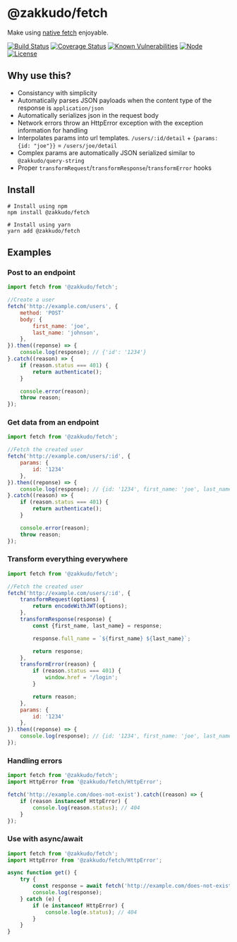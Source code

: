 # @zakkudo/fetch

Make using [native fetch](https://developer.mozilla.org/en-US/docs/Web/API/Fetch_API/Using_Fetch) enjoyable.

[![Build Status](https://travis-ci.org/zakkudo/fetch.svg?branch=master)](https://travis-ci.org/zakkudo/fetch)
[![Coverage Status](https://coveralls.io/repos/github/zakkudo/fetch/badge.svg?branch=master)](https://coveralls.io/github/zakkudo/fetch?branch=master)
[![Known Vulnerabilities](https://snyk.io/test/github/zakkudo/fetch/badge.svg)](https://snyk.io/test/github/zakkudo/fetch)
[![Node](https://img.shields.io/node/v/@zakkudo/fetch.svg)](https://nodejs.org/)
[![License](https://img.shields.io/npm/l/@zakkudo/fetch.svg)](https://opensource.org/licenses/BSD-3-Clause)

## Why use this?

- Consistancy with simplicity
- Automatically parses JSON payloads when the content type of the response is `application/json`
- Automatically serializes json in the request body
- Network errors throw an HttpError exception with the exception information for handling
- Interpolates params into url templates. `/users/:id/detail` + `{params: {id: "joe"}}` = `/users/joe/detail`
- Complex params are automatically JSON serialized similar to `@zakkudo/query-string`
- Proper `transformRequest`/`transformResponse`/`transformError` hooks

## Install

``` console
# Install using npm
npm install @zakkudo/fetch
```

``` console
# Install using yarn
yarn add @zakkudo/fetch
```

## Examples

### Post to an endpoint
``` javascript
import fetch from '@zakkudo/fetch';

//Create a user
fetch('http://example.com/users', {
    method: 'POST'
    body: {
        first_name: 'joe',
        last_name: 'johnson',
    },
}).then((reponse) => {
    console.log(response); // {'id': '1234'}
}.catch((reason) => {
    if (reason.status === 401) {
        return authenticate();
    }

    console.error(reason);
    throw reason;
});
```

### Get data from an endpoint
``` javascript
import fetch from '@zakkudo/fetch';

//Fetch the created user
fetch('http://example.com/users/:id', {
    params: {
        id: '1234'
    },
}).then((reponse) => {
    console.log(response); // {id: '1234', first_name: 'joe', last_name: 'johnson'}
}.catch((reason) => {
    if (reason.status === 401) {
        return authenticate();
    }

    console.error(reason);
    throw reason;
});
```

### Transform everything everywhere
``` javascript
import fetch from '@zakkudo/fetch';

//Fetch the created user
fetch('http://example.com/users/:id', {
    transformRequest(options) {
        return encodeWithJWT(options);
    },
    transformResponse(response) {
        const {first_name, last_name} = response;

        response.full_name = `${first_name} ${last_name}`;

        return response;
    },
    transformError(reason) {
        if (reason.status === 401) {
            window.href = '/login';
        }

        return reason;
    },
    params: {
        id: '1234'
    },
}).then((reponse) => {
    console.log(response); // {id: '1234', first_name: 'joe', last_name: 'johnson', full_name': 'joe johnson'}
});
```

### Handling errors
``` javascript
import fetch from '@zakkudo/fetch';
import HttpError from '@zakkudo/fetch/HttpError';

fetch('http://example.com/does-not-exist').catch((reason) => {
    if (reason instanceof HttpError) {
        console.log(reason.status); // 404
    }
});
```

### Use with async/await
``` javascript
import fetch from '@zakkudo/fetch';
import HttpError from '@zakkudo/fetch/HttpError';

async function get() {
    try {
        const response = await fetch('http://example.com/does-not-exist');
        console.log(response);
    } catch (e) {
        if (e instanceof HttpError) {
            console.log(e.status); // 404
        }
    }
}
```
